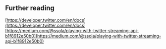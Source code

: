 

## Further reading
[https://developer.twitter.com/en/docs](https://developer.twitter.com/en/docs]
[https://medium.com/@ssola/playing-with-twitter-streaming-api-b1f8912e50b0](https://medium.com/@ssola/playing-with-twitter-streaming-api-b1f8912e50b0)
